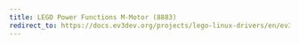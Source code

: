 ```yaml
---
title: LEGO Power Functions M-Motor (8883)
redirect_to: https://docs.ev3dev.org/projects/lego-linux-drivers/en/ev3dev-jessie/motor_data.html#lego-8883
---
```


